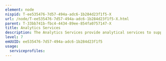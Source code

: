 ```yaml
---
element: node
nispid: T-ee535476-7d57-494a-adc6-1b284d23f1f5-X
url: /node/T-ee535476-7d57-494a-adc6-1b284d23f1f5-X.html
parent: T-33bb741b-fbc4-4434-89ee-854fa0757147-X
title: Analytics Services
description: The Analytics Services provide analytical services to support the decision-making needs of the enterprise, using information produced by gathering, consolidating, cross-referencing and enhancing information from various sources. Different types of analytics can be applied  Descriptive analytics looks at past performance and understands that performance by mining historical data to look for the reasons behind past success or failure. Predictive analytics is an area of data mining that deals with extracting information from data and using it to predict trends and behavior patterns. It is trying to answer the question what will happen. The Analytics Services enable the development, management, generation and dissemination of reports from identified information sources in a format most readily understood by the target reader and possibly based on specified templates.
level: 7
emUUID: ee535476-7d57-494a-adc6-1b284d23f1f5
usage:
  serviceprofiles:
---
```

